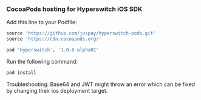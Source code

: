 
### CocoaPods hosting for Hyperswitch iOS SDK


Add this line to your Podfile:

```ruby
source 'https://github.com/juspay/hyperswitch-pods.git'
source 'https://cdn.cocoapods.org/'

pod 'hyperswitch', '1.0.0-alpha01'
```

Run the following command:

```ruby
pod install
```

Troubleshooting: Base64 and JWT might throw an error which can be fixed by changing their ios deployment target.

